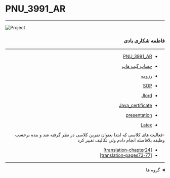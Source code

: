 
# PNU_3991_AR
---------

![Project ](https://github.com/fshekari/PNU_3991_AR/SoftwareManagement/jsw-header-illustrations---v3.png)



<div dir="rtl">

### فاطمه شکاری بادی
 
---
-  [PNU_3991_AR](https://github.com/fshekari/PNU_3991_AR/blob/main/README.md)

- [حساب گیت هاب](https://github.com/fshekari)

- [رزومه](https://fshekari.github.io)

- [SOP](https://fshekari.github.io/SOP)
- [Jlord](https://github.com/fshekari/_jlord/blob/main/jlord1.jpg)
- [Java_certificate](https://github.com/fshekari/certificate/blob/main/JavaScript_certificate.jpg)
- [presentation](https://www.aparat.com/v/C4f2v/%D9%85%D9%81%D8%A7%D9%87%DB%8C%D9%85_%D9%85%D8%AF%DB%8C%D8%B1%DB%8C%D8%AA_%D9%BE%D8%B1%D9%88%DA%98%D9%87)
- [Latex](https://github.com/fshekari/PNU_3991_AR/blob/main/book.tex)

-فعالیت های کلاسی که ابتدا بعنوان تمرین کلاسی در نظر گرفته شد و بنده برحسب وظیفه بلافاصله انجام دادم ولی تکالیف تغییر کرد 
- <a href="https://fshekari.github.io/translation/translation-chapter24.pdf">[translation-chapter24]</a>
- <a href="https://fshekari.github.io/translation/Page_73-77-.pdf">[translation-pages73-77]</a>
----------------- 

<a name="Groups"></a>
<details>
    <summary>گروه ها</summary>

> ## گروه 

[<kbd>↩</kbd>](#TOC)
<a name="G-S01"></a>

1. G-SPM-01    
    1. [_SPM-15_فاطمه شكاري بادي](https://github.com/AliRazavi-edu/PNU_3991/tree/master/_MSc/SoftwareProjectManagement/15_%D9%81%D8%A7%D8%B7%D9%85%D9%87%20%D8%B4%D9%83%D8%A7%D8%B1%D9%8A%20%D8%A8%D8%A7%D8%AF%D9%8A)       
    1. [_SPM-21_سيما محسني](https://github.com/AliRazavi-edu/PNU_3991/tree/master/_MSc/SoftwareProjectManagement/21_%D8%B3%D9%8A%D9%85%D8%A7%20%D9%85%D8%AD%D8%B3%D9%86%D9%8A)
    1. [_SPM-04_محمد امانعليخاني](https://github.com/AliRazavi-edu/PNU_3991/tree/master/_MSc/SoftwareProjectManagement/04_%D9%85%D8%AD%D9%85%D8%AF%20%D8%A7%D9%85%D8%A7%D9%86%D8%B9%D9%84%D9%8A%D8%AE%D8%A7%D9%86%D9%8A)
    


## دروس ارشد


[1115280_01	مدیریت پروژه نرم افزاری	3](https://github.com/fshekari/PNU_3991_AR/tree/main/SoftwareManagement)

<br>
--------------


